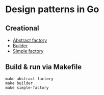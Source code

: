 # Design patterns in Go

## Creational
- [Abstract factory](/creational/abstract-factory)
- [Builder](/creational/builder/)
- [Simple factory](/creational/simple-factory/)

## Build & run via Makefile
```
make abstract-factory
make builder
make simple-factory
```